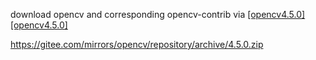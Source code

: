 download opencv and corresponding opencv-contrib via 
[[opencv4.5.0]](https://github.com/opencv/opencv/archive/4.5.0.zip)
[[opencv4.5.0]](https://github.com/opencv/opencv_contrib/archive/4.5.0.zip)

https://gitee.com/mirrors/opencv/repository/archive/4.5.0.zip
